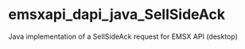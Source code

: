 # emsxapi_dapi_java_SellSideAck
Java implementation of a SellSideAck request for EMSX API (desktop)
